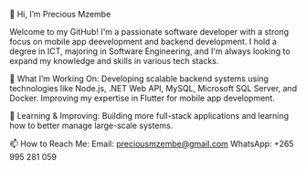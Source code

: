 👋 Hi, I’m Precious Mzembe

Welcome to my GitHub! I'm a passionate software developer with a strong focus on mobile app deevelopment and backend development. I hold a degree in ICT, majoring in Software Engineering, and I'm always looking to expand my knowledge and skills in various tech stacks.

🔭 What I’m Working On:
Developing scalable backend systems using technologies like Node.js, .NET Web API, MySQL, Microsoft SQL Server, and Docker.
Improving my expertise in Flutter for mobile app development.

🌱 Learning & Improving:
Building more full-stack applications and learning how to better manage large-scale systems.

📫 How to Reach Me:
Email: preciousmzembe@gmail.com
WhatsApp: +265 995 281 059
